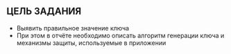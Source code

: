 ## ЦЕЛЬ ЗАДАНИЯ
 - Выявить правильное значение ключа
 - При этом в отчёте необходимо описать алгоритм генерации ключа и механизмы защиты, используемые в приложении
